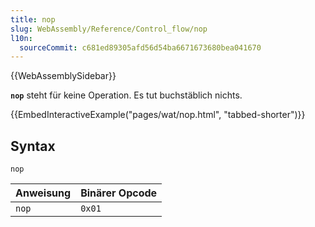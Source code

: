 ```yaml
---
title: nop
slug: WebAssembly/Reference/Control_flow/nop
l10n:
  sourceCommit: c681ed89305afd56d54ba6671673680bea041670
---
```


{{WebAssemblySidebar}}

**`nop`** steht für keine Operation. Es tut buchstäblich nichts.

{{EmbedInteractiveExample("pages/wat/nop.html", "tabbed-shorter")}}

## Syntax

```wasm
nop
```

| Anweisung   | Binärer Opcode |
| ----------- | -------------- |
| `nop`       | `0x01`         |
